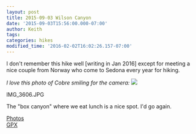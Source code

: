 ```yaml
---
layout: post
title: 2015-09-03 Wilson Canyon
date: '2015-09-03T15:56:00.000-07:00'
author: Keith
tags: 
categories: hikes
modified_time: '2016-02-02T16:02:26.157-07:00'
---
```


I don't remember this hike well \[writing in Jan 2016\] except for
meeting a nice couple from Norway who come to Sedona every year for
hiking.

*I love this photo of Cobre smiling for the camera:*
[![](
https://lh3.googleusercontent.com/pw/ACtC-3cachl-rvjmhvWn7llL0ZaGB_laVt7l7n3KHU2VNdmK3vfYo57CIzDG0S6940AsX5rS1LPmFkeLxPPSFsIKii78kPx4iD_p1wSXyixLBqaGSXzZsJjRtlUjAvic9ERm4iC0arZqUUpbaNbzQvN4I7xLWQ=w800-no-tmp.jpg
)](
https://lh3.googleusercontent.com/pw/ACtC-3cachl-rvjmhvWn7llL0ZaGB_laVt7l7n3KHU2VNdmK3vfYo57CIzDG0S6940AsX5rS1LPmFkeLxPPSFsIKii78kPx4iD_p1wSXyixLBqaGSXzZsJjRtlUjAvic9ERm4iC0arZqUUpbaNbzQvN4I7xLWQ=w0-no-tmp.jpg
)

IMG_3606.JPG
  
The "box canyon" where we eat lunch is a nice spot. I'd go again.  

[Photos](https://goo.gl/photos/ht8zf1AhwDDv5w218)  
[GPX](https://drive.google.com/file/d/0B05YxhE9Av-PZXYwUDZNejF4dVk/view?usp=sharing)  
  

